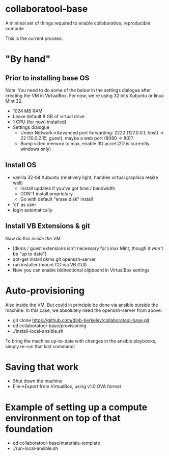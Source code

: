 collaboratool-base
==================

A minimal set of things required to enable collaborative, reproducible compute

This is the current process:

# "By hand"

## Prior to installing base OS

Note: You need to do some of the below in the settings dialogue after creating
the VM in VirtualBox. For now, we're using 32 bits Xubuntu or linux Mint 32.

 - 1024 MB RAM
 - Leave default 8 GB of virtual drive
 - 1 CPU (for now)
   installed)
 - Settings dialogue
    - Under Network->Advanced port forwarding:
      2222 (127.0.0.1, host) -> 22 (10.0.2.15, guest), maybe a web port (8080 ->
      80)?
    - Bump video memory to max, enable 3D accel (2D is currently windows only)

## Install OS

 - vanilla 32-bit Xubuntu (relatively light, handles virtual graphics resize well)
   - Install updates if you've got time / bandwidth
   - DON'T install proprietary
   - Go with default "erase disk" install
 - 'ct' as user
 - login automatically

## Install VB Extensions & git

Now do this *inside the VM*

 - [dkms / guest extensions isn't necessary for Linux Mint, though it won't be
   "up to date"]
 - apt-get install dkms git openssh-server
 - run installer (mount CD via VB GUI)
 - Now you can enable bidirectional clipboard in VirtualBox settings

# Auto-provisioning

Also inside the VM. But could in principle be done via ansible outside the
machine. In this case, we absolutely need the openssh-server from above.

 - git clone https://github.com/dlab-berkeley/collaboratool-base.git
 - cd collaboratool-base/provisioning
 - ./install-local-ansible.sh

To bring the machine up-to-date with changes in the ansible playbooks, simply
re-run that last command!

# Saving that work

 - Shut down the machine
 - File->Export from VirtualBox, using v1.0 OVA format

# Example of setting up a compute environment on top of that foundation

 - cd collaboratool-base/materials-template
 - ./run-local-ansible.sh
